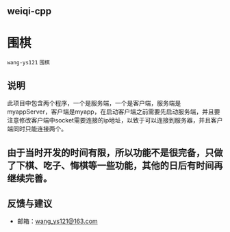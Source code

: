 weiqi-cpp
---
# 围棋

`wang-ys121` `围棋`

## 说明

此项目中包含两个程序，一个是服务端，一个是客户端，服务端是myappServer，客户端是myapp，在启动客户端之前需要先启动服务端，并且要注意修改客户端中socket需要连接的ip地址，以致于可以连接到服务器，并且客户端同时只能连接两个。

## 由于当时开发的时间有限，所以功能不是很完备，只做了下棋、吃子、悔棋等一些功能，其他的日后有时间再继续完善。

## 反馈与建议

- 邮箱：<wang_ys121@163.com>